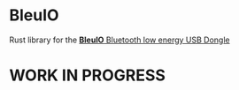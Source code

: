 # BleuIO

Rust library for the [**BleuIO** Bluetooth low energy USB Dongle](https://www.bleuio.com/)


# WORK IN PROGRESS

